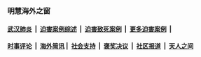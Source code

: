 
### 明慧海外之窗

####  [武汉肺炎](indexes/365.md?t=07101901) &nbsp;|&nbsp;  [迫害案例综述](indexes/328.md?t=07101901) &nbsp;|&nbsp; [迫害致死案例](indexes/277.md?t=07101901)  &nbsp;|&nbsp; [更多迫害案例](indexes/81.md?t=07101901)  &nbsp;|&nbsp; 
####  [时事评论](indexes/19.md?t=07101901) &nbsp;|&nbsp; [海外简讯](indexes/245.md?t=07101901)&nbsp;|&nbsp;  [社会支持](indexes/140.md?t=07101901) &nbsp;|&nbsp; [褒奖决议](indexes/282.md?t=07101901) &nbsp;|&nbsp; [社区报道](indexes/91.md?t=07101901)  &nbsp;|&nbsp; [天人之间](indexes/78.md?t=07101901) 

